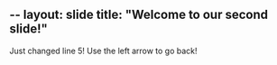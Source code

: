 --
layout: slide
title: "Welcome to our second slide!"
--
Just changed line 5!
Use the left arrow to go back!
